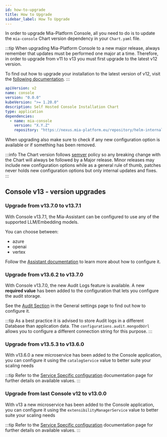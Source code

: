 ```yaml
---
id: how-to-upgrade
title: How to Upgrade
sidebar_label: How To Upgrade
---
```


<!--
WARNING: this file was automatically generated by Mia-Platform Doc Aggregator.
DO NOT MODIFY IT BY HAND.
Instead, modify the source file and run the aggregator to regenerate this file.
-->

In order to upgrade Mia-Platform Console, all you need to do is to update the `mia-console` Chart version dependency in your `Chart.yaml` file.

:::tip
When upgrading Mia-Platform Console to a new major release, always remember that updates must be performed one major at a time. Therefore, in order to upgrade from v11 to v13 you must first upgrade to the latest v12 version.

To find out how to upgrade your installation to the latest version of v12, visit the [following documentation](/docs/12.x/infrastructure/self-hosted/installation-chart/how-to-upgrade).
:::

```yaml title="Chart.yaml" {9} showLineNumbers
apiVersion: v2
name: console
version: "0.0.0"
kubeVersion: ">= 1.20.0"
description: Self Hosted Console Installation Chart
type: application
dependencies:
  - name: mia-console
    version: "X.Y.Z"
    repository: "https://nexus.mia-platform.eu/repository/helm-internal/"
```

When upgrading also make sure to check if any new configuration option is available or if something has been removed.

:::info
The Chart version follows [semver](https://semver.org/) policy so any breaking change with the Chart will always be followed by a Major release. Minor releases may include new configuration options while as a general rule of thumb, patches never holds new configuration options but only internal updates and fixes.
:::

## Console v13 - version upgrades

### Upgrade from v13.7.0 to v13.7.1

With Console v13.7.1, the Mia-Assistant can be configured to use any of the supported LLM/Embedding models.

You can choose between:

- azure
- openai
- vertex

Follow the [Assistant documentation](./helm-values/75_assistant.md#llm-and-embeddings-model-configuration) to learn more about how to configure it.

### Upgrade from v13.6.2 to v13.7.0

With Console v13.7.0, the new Audit Logs feature is available. A new **required value** has been added to the configuration that lets you configure the audit storage.

See the [Audit Section](./helm-values/20_general-settings.md#audit-logs-configuration) in the General settings page to find out how to configure it.

:::tip
As a best practice it is advised to store Audit logs in a different Database than application data. The `configurations.audit.mongodbUrl` allows you to configure a different connection string for this purpose.
:::

### Upgrade from v13.5.3 to v13.6.0

With v13.6.0 a new microservice has been added to the Console application, you can configure it using the `catalogService` value to better suite your scaling needs

:::tip
Refer to the [Service Specific configuration](./helm-values/30_service-specific-configurations.md) documentation page for further details on available values.
:::

### Upgrade from last Console v12 to v13.0.0

With v13 a new microservice has been added to the Console application, you can configure it using the `extensibilityManagerService` value to better suite your scaling needs

:::tip
Refer to the [Service Specific configuration](./helm-values/30_service-specific-configurations.md) documentation page for further details on available values.
:::
